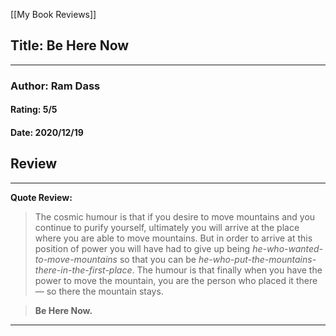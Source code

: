 [[My Book Reviews]]

 
 ## Title: Be Here Now
 ---
 ### Author: Ram Dass
 #### Rating: 5/5
 #### Date: 2020/12/19


 ## Review
 ---
   
**Quote Review:**  


  

>   
> The cosmic humour is that if you desire to move mountains and you continue to purify yourself, ultimately you will arrive at the place where you are able to move mountains. But in order to arrive at this position of power you will have had to give up being *he-who-wanted-to-move-mountains* so that you can be *he-who-put-the-mountains-there-in-the-first-place*. The humour is that finally when you have the power to move the mountain, you are the person who placed it there — so there the mountain stays.  
> 

  
  

>   
>   
> **Be Here Now.**  
>   
> 





 ---
 